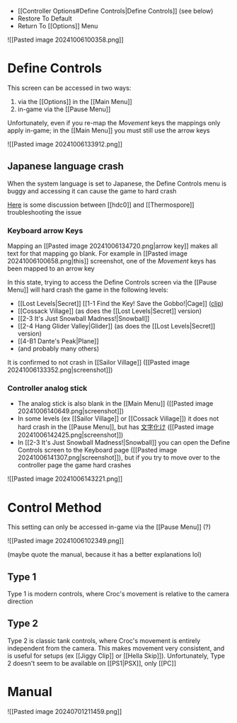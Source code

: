 - [[Controller Options#Define Controls|Define Controls]] (see below)
- Restore To Default
- Return To [[Options]] Menu

![[Pasted image 20241006100358.png]]
# Define Controls
This screen can be accessed in two ways:
1. via the [[Options]] in the [[Main Menu]]
2. in-game via the [[Pause Menu]]

Unfortunately, even if you re-map the *Movement* keys the mappings only apply in-game; in the [[Main Menu]] you must still use the arrow keys

![[Pasted image 20241006133912.png]]
## Japanese language crash
When the system language is set to Japanese, the Define Controls menu is buggy and accessing it can cause the game to hard crash

[Here](https://discord.com/channels/313375426112389123/408694062862958592/1292210678022672466) is some discussion between [[hdc0]] and [[Thermospore]] troubleshooting the issue
### Keyboard arrow Keys
Mapping an [[Pasted image 20241006134720.png|arrow key]] makes all text for that mapping go blank. For example in [[Pasted image 20241006100658.png|this]] screenshot, one of the *Movement* keys has been mapped to an arrow key

In this state, trying to access the Define Controls screen via the [[Pause Menu]] will hard crash the game in the following levels:
- [[Lost Levels|Secret]] [[1-1 Find the Key! Save the Gobbo!|Cage]] ([clip](https://www.twitch.tv/thermospore/clip/BoxySaltySrirachaTheTarFu-27Qp22DcufbY6fNb))
- [[Cossack Village]] (as does the [[Lost Levels|Secret]] version)
- [[2-3 It's Just Snowball Madness!|Snowball]]
- [[2-4 Hang Glider Valley|Glider]] (as does the [[Lost Levels|Secret]] version)
- [[4-B1 Dante's Peak|Plane]]
- (and probably many others)
  
It is confirmed to not crash in [[Sailor Village]] ([[Pasted image 20241006133352.png|screenshot]])
### Controller analog stick
- The analog stick is also blank in the [[Main Menu]] ([[Pasted image 20241006140649.png|screenshot]])
- In some levels (ex [[Sailor Village]] or [[Cossack Village]]) it does not hard crash in the [[Pause Menu]], but has [文字化け](https://en.wikipedia.org/wiki/Mojibake) ([[Pasted image 20241006142425.png|screenshot]])
- In [[2-3 It's Just Snowball Madness!|Snowball]] you can open the Define Controls screen to the Keyboard page ([[Pasted image 20241006141307.png|screenshot]]), but if you try to move over to the controller page the game hard crashes

![[Pasted image 20241006143221.png]]
# Control Method
This setting can only be accessed in-game via the [[Pause Menu]] (?)

![[Pasted image 20241006102349.png]]

(maybe quote the manual, because it has a better explanations lol)
## Type 1
Type 1 is modern controls, where Croc's movement is relative to the camera direction
## Type 2
Type 2 is classic tank controls, where Croc's movement is entirely independent from the camera. This makes movement very consistent, and is useful for setups (ex [[Jiggy Clip]] or [[Hella Skip]]). Unfortunately, Type 2 doesn't seem to be available on [[PS1|PSX]], only [[PC]]
# Manual
![[Pasted image 20240701211459.png]]